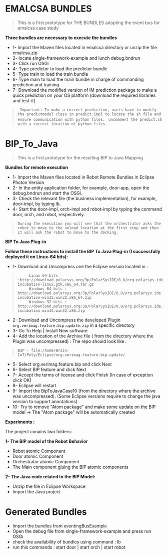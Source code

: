 # EMALCSA BUNDLES
> This is a first prototype for THE BUNDLES adopting the event bus for emalcsa case study

**Three bundles are necessary to execute the bundles**
*  1- Import the Maven files located in emalcsa directory or unzip the file emalcsa.zip
*  2- locate single-framework-example and lunch debug.bndrun
*  3- Click run OSGi
*  4- Type predictor to load the predictor bundle
*  5- Type train to load the train bundle
*  6- Type main to load the main bundle in charge of commanding prediction and training
*  7- Download the modified version of IM prediction package to make a quick prediction on your OS platform (download the required libraries and test-it) 

>    ` Important: To make a correct prediction, users have to modify the predictmodel class in predict.impl to locate the sh file and ensure communication with python files.`
>    ` uncomment the predict.sh with a correct location of python files.`


# BIP_To_Java

> This is a first prototype for the resulting BIP to Java Mapping 



**Bundles for remote execution**
*  1- Import the Maven files located in Robot Remote Bundles in Eclipse Photon Version
*  2- In the entity application folder, for example, door-app, open the debug.bndrun and start the OSGi.
*  3- Check the relevant file (the business implementation), for example, door-impl, by typing lb.
*  4- Start the door-impl, orch-impl and robot-impl by typing the command door, orch, and robot, respectively.
>    `During the execution you will see that the orchestrator asks the robot to move to the unload location at the first step and then it will ask the robot to move to the docking.`




**BIP To Java Plug-in**

**Follow these instructions to install the BIP To Java Plug-in (I successfully deployed it on Linux-64 bits):**

*  1- Download and Uncompress one the Eclipse version located in : 
>          Linux 64-bits :http://download.polarsys.org/3p/PolarSysIDE/0.8/org.polarsys.ide.0.8-incubation-linux.gtk.x86_64.tar.gz
>          Windows 64-bits : http://download.polarsys.org/3p/PolarSysIDE/0.8/org.polarsys.ide.0.8-incubation-win32.win32.x86_64.zip
>          Windows 32-bits : http://download.polarsys.org/3p/PolarSysIDE/0.8/org.polarsys.ide.0.8-incubation-win32.win32.x86.zip




* 2- Download and Uncompress the developed Plugin `org.verimag.feature.bip.update.zip` in a specific directory         
* 3- Go To Help | Install New software 
* 4- Add the location of the Archive file ( from the directory where the Plugin was uncompressed) : The repo should look like :
>  `BIP - file:/home/Brain-IoT/Poly/Eclipse/org.verimag.feature.bip.update/` 

* 5- Select org.verimag.feature.bip  and click Next
* 6- Select BIP feature and click Next
* 7- Accept the terms of license and click Finish (In case of exception click OK)
* 8- Eclipse will restart
* 9- Import the BipToJavaCase10 (from the directory where the archive was uncompressed). (Some Eclipse versions require to change the java version to support annotations)
* 10- Try to remove "Atom package" and make some update on the BIP model -> The "Atom package" will be automatically created

**Experiments :**

The project conains two folders:

**1- The BIP model of the Robot Behavior**
* Robot atomic Component
* Door atomic Component
* Orchestrator atomic Component
* The Main component gluing the BIP atomic components

**2- The Java code related to the BIP Model:**
* Unzip the file in Eclipse Workspace
* Import the Java project

# Generated Bundles
* Import the bundles from eventingBusExample
* Open the debug file from single-framework-example and press run OSGi
* check the availability of bundles using  command : lb
* run this commands : start door | start orch | start robot